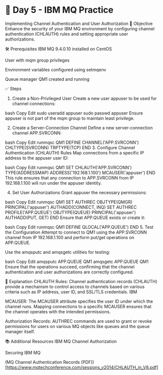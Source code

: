 # 📘 Day 5 - IBM MQ Practice

Implementing Channel Authentication and User Authorization
🎯 Objective
Enhance the security of your IBM MQ environment by configuring channel authentication (CHLAUTH) rules and setting appropriate user authorizations.

🛠️ Prerequisites
IBM MQ 9.4.0.10 installed on CentOS

User with mqm group privileges

Environment variables configured using setmqenv

Queue manager QM1 created and running

✅ Steps
1. Create a Non-Privileged User
Create a new user appuser to be used for channel connections:

bash
Copy
Edit
sudo useradd appuser
sudo passwd appuser
Ensure appuser is not part of the mqm group to maintain least privilege.

2. Create a Server-Connection Channel
Define a new server-connection channel APP.SVRCONN:

bash
Copy
Edit
runmqsc QM1
DEFINE CHANNEL('APP.SVRCONN') CHLTYPE(SVRCONN) TRPTYPE(TCP)
END
3. Configure Channel Authentication (CHLAUTH) Rules
Map connections from a specific IP address to the appuser user ID:

bash
Copy
Edit
runmqsc QM1
SET CHLAUTH('APP.SVRCONN') TYPE(ADDRESSMAP) ADDRESS('192.168.1.100') MCAUSER('appuser')
END
This rule ensures that any connection to APP.SVRCONN from IP 192.168.1.100 will run under the appuser identity.

4. Set User Authorizations
Grant appuser the necessary permissions:

bash
Copy
Edit
runmqsc QM1
SET AUTHREC OBJTYPE(QMGR) PRINCIPAL('appuser') AUTHADD(CONNECT, INQ)
SET AUTHREC PROFILE('APP.QUEUE') OBJTYPE(QUEUE) PRINCIPAL('appuser') AUTHADD(PUT, GET)
END
Ensure that APP.QUEUE exists or create it:

bash
Copy
Edit
runmqsc QM1
DEFINE QLOCAL('APP.QUEUE')
END
5. Test the Configuration
Attempt to connect to QM1 using the APP.SVRCONN channel from IP 192.168.1.100 and perform put/get operations on APP.QUEUE.

Use the amqsputc and amqsgetc utilities for testing:

bash
Copy
Edit
amqsputc APP.QUEUE QM1
amqsgetc APP.QUEUE QM1
Ensure that the operations succeed, confirming that the channel authentication and user authorizations are correctly configured.

📘 Explanation
CHLAUTH Rules: Channel authentication records (CHLAUTH) provide a mechanism to control access to channels based on various criteria such as IP address, user ID, and SSL/TLS credentials. 
IBM

MCAUSER: The MCAUSER attribute specifies the user ID under which the channel runs. Mapping connections to a specific MCAUSER ensures that the channel operates with the intended permissions.

Authorization Records: AUTHREC commands are used to grant or revoke permissions for users on various MQ objects like queues and the queue manager itself.

📚 Additional Resources
IBM MQ Channel Authorization

Securing IBM MQ

(MQ Channel Authentication Records (PDF))[https://www.mqtechconference.com/sessions_v2014/CHLAUTH_in_V8.pdf]

